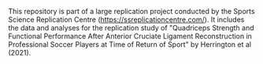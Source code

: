 This repository is part of a large replication project conducted by the Sports Science Replication Centre (https://ssreplicationcentre.com/). It includes the data and analyses for the replication study of "Quadriceps Strength and Functional Performance After Anterior Cruciate Ligament Reconstruction in Professional Soccer Players at Time of Return of Sport" by Herrington et al (2021).
